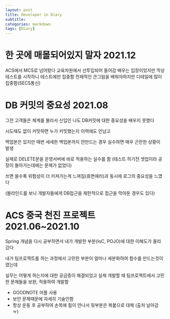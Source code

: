 ```yaml
---
layout: post
title: Developer in Diary
subtitle:
categories: markdown
tags: [Diary]
---
```


# 한 곳에 매몰되어있지 말자 2021.12

ACS에서 MCS로 넘어왔다
교육차원에서 선투입되어 들어감
배우는 입장이었지만 막상 테스트를 시작하니 테스트에만 집중함 전체적인 큰그림을 배워야하지만 디테일에 많이 집중함(SECS통신)

# DB 커밋의 중요성 2021.08

그전 고객들은 체계를 몰라서 신입인 나도 DB커밋에 대한 중요성을 배우지 못했다

시도때도 없이 커밋하면 누가 커밋했는지 이력에도 안남고

백업본은 있지만 매번 세세한 백업본까지 안만드는 경우 실수하면 매우 곤란한 상황이 발생

실제로 DELETE문을 운영서버에 바로 적용하는 실수를 함 (테스트 하기전 셋업이라 공장이 돌아가는데에는 문제가 없었다)

쓰면 쓸수록 위험성이 더 커져가는게 느껴짐(휴면에러)과 동시에 로그의 중요성을 느꼈다

(블라인드를 보니 개발자들에게 DB접근을 제한적으로 접근을 막아둔 경우도 있다)

# ACS 중국 천진 프로젝트 2021.06~2021.10

Spring 개념을 다시 공부하면서 내가 개발한 부분(IoC, POJO)에 대한 이해도가 올라갔다

내가 팀프로젝트를 하는 과정에서 고민한 부분이 얼마나 세분화하여 함수를 만드는것이였는데

실무는 어떻게 하는지에 대한 궁금증이 해결되었고 실제 개발할 때 팀프로젝트에서 고민한 문제들을 보완, 적용하여 개발함

- GOODNOTE 어플 사용
- 보안 문제때문에 자세히 기술안함
- 항상 운동 후 공부하여 손목에 힘이 안나서 뒷부분은 복붙으로 대체 (출처 날아감 ㅠ)
